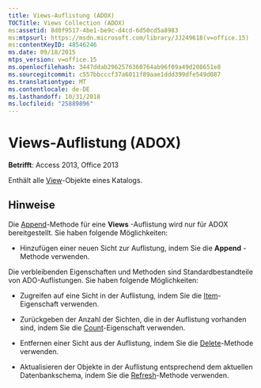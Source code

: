```yaml
---
title: Views-Auflistung (ADOX)
TOCTitle: Views Collection (ADOX)
ms:assetid: 8d0f9517-4be1-be9c-d4cd-6d50cd5a8983
ms:mtpsurl: https://msdn.microsoft.com/library/JJ249618(v=office.15)
ms:contentKeyID: 48546246
ms.date: 09/18/2015
mtps_version: v=office.15
ms.openlocfilehash: 3447ddab2962576360764ab96f09a49d208651e8
ms.sourcegitcommit: c557bbcccf37a6011f89aae1ddd399dfe549d087
ms.translationtype: MT
ms.contentlocale: de-DE
ms.lasthandoff: 10/31/2018
ms.locfileid: "25889896"
---
```

# <a name="views-collection-adox"></a>Views-Auflistung (ADOX)


**Betrifft**: Access 2013, Office 2013

Enthält alle [View](view-object-adox.md)-Objekte eines Katalogs.

## <a name="remarks"></a>Hinweise

Die [Append](append-method-adox-views.md)-Methode für eine **Views** -Auflistung wird nur für ADOX bereitgestellt. Sie haben folgende Möglichkeiten:

  - Hinzufügen einer neuen Sicht zur Auflistung, indem Sie die **Append** -Methode verwenden.

Die verbleibenden Eigenschaften und Methoden sind Standardbestandteile von ADO-Auflistungen. Sie haben folgende Möglichkeiten:

  - Zugreifen auf eine Sicht in der Auflistung, indem Sie die [Item](item-property-ado.md)-Eigenschaft verwenden.

  - Zurückgeben der Anzahl der Sichten, die in der Auflistung vorhanden sind, indem Sie die [Count](count-property-ado.md)-Eigenschaft verwenden.

  - Entfernen einer Sicht aus der Auflistung, indem Sie die [Delete](delete-method-adox-collections.md)-Methode verwenden.

  - Aktualisieren der Objekte in der Auflistung entsprechend dem aktuellen Datenbankschema, indem Sie die [Refresh](refresh-method-ado.md)-Methode verwenden.

